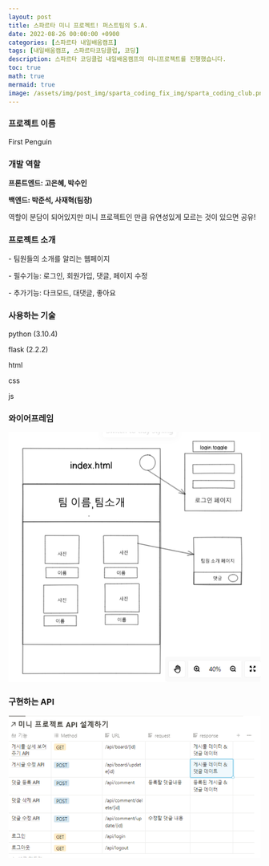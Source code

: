 ```yaml
---
layout: post
title: 스파르타 미니 프로젝트! 퍼스트팀의 S.A.
date: 2022-08-26 00:00:00 +0900
categories: [스파르타 내일배움캠프]
tags: [내일배움캠프, 스파르타코딩클럽, 코딩]
description: 스파르타 코딩클럽 내일배움캠프의 미니프로젝트를 진행했습니다.
toc: true
math: true
mermaid: true
image: /assets/img/post_img/sparta_coding_fix_img/sparta_coding_club.png
---
```

### **프로젝트 이름**

First Penguin

### **개발 역할**

**프론트엔드: 고은혜, 박수인**

**백엔드: 박준석, 사재혁(팀장)**

역할이 분담이 되어있지만 미니 프로젝트인 만큼 유연성있게 모르는 것이 있으면 공유!

### **프로젝트 소개**

\- 팀원들의 소개를 알리는 웹페이지

\- 필수기능: 로그인, 회원가입, 댓글, 페이지 수정

\- 추가기능: 다크모드, 대댓글, 좋아요

### **사용하는 기술**

python (3.10.4)

flask (2.2.2)

html

css

js

### **와이어프레임**
![와이어 프레임](/assets/img/post_img/2022-08-26/1.png)
### **구현하는 API**
![API 명세서](/assets/img/post_img/2022-08-26/2.png)
